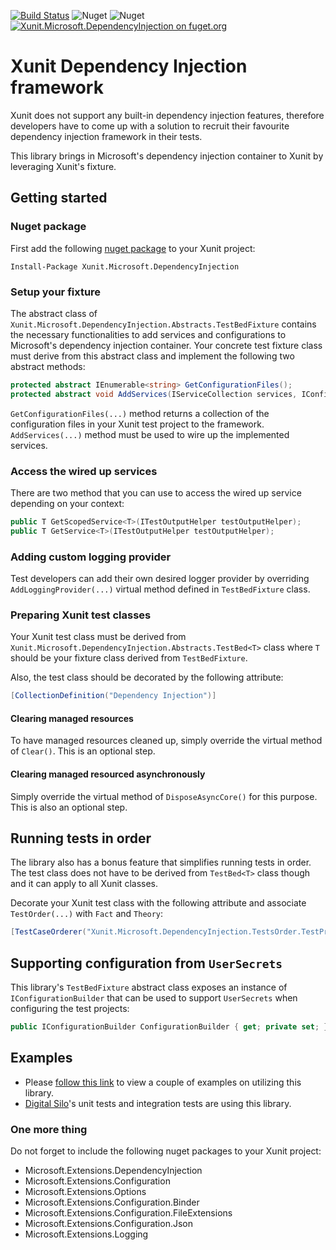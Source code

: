 [![Build Status](https://dev.azure.com/umplify/Grain/_apis/build/status/Xunit/xunit-dependency-injection-PR?branchName=refs%2Fpull%2F94%2Fmerge)](https://dev.azure.com/umplify/Grain/_build/latest?definitionId=18&branchName=refs%2Fpull%2F94%2Fmerge)
![Nuget](https://img.shields.io/nuget/v/Xunit.Microsoft.DependencyInjection)
![Nuget](https://img.shields.io/nuget/dt/Xunit.Microsoft.DependencyInjection)
[![Xunit.Microsoft.DependencyInjection on fuget.org](https://www.fuget.org/packages/Xunit.Microsoft.DependencyInjection/badge.svg)](https://www.fuget.org/packages/Xunit.Microsoft.DependencyInjection)

# Xunit Dependency Injection framework

Xunit does not support any built-in dependency injection features, therefore developers have to come up with a solution to recruit their favourite dependency injection framework in their tests.

This library brings in Microsoft's dependency injection container to Xunit by leveraging Xunit's fixture.

## Getting started

### Nuget package
First add the following [nuget package](https://www.nuget.org/packages/Xunit.Microsoft.DependencyInjection/) to your Xunit project:

```
Install-Package Xunit.Microsoft.DependencyInjection
```

### Setup your fixture

The abstract class of `Xunit.Microsoft.DependencyInjection.Abstracts.TestBedFixture` contains the necessary functionalities to add services and configurations to Microsoft's dependency injection container. Your concrete test fixture class must derive from this abstract class and implement the following two abstract methods:

```csharp
protected abstract IEnumerable<string> GetConfigurationFiles();
protected abstract void AddServices(IServiceCollection services, IConfiguration configuration);
```

`GetConfigurationFiles(...)` method returns a collection of the configuration files in your Xunit test project to the framework. `AddServices(...)` method must be used to wire up the implemented services.

### Access the wired up services
There are two method that you can use to access the wired up service depending on your context:

```csharp
public T GetScopedService<T>(ITestOutputHelper testOutputHelper);
public T GetService<T>(ITestOutputHelper testOutputHelper);
```

### Adding custom logging provider
Test developers can add their own desired logger provider by overriding ```AddLoggingProvider(...)``` virtual method defined in ```TestBedFixture``` class.

### Preparing Xunit test classes
Your Xunit test class must be derived from ```Xunit.Microsoft.DependencyInjection.Abstracts.TestBed<T>``` class where ```T``` should be your fixture class derived from ```TestBedFixture```.

Also, the test class should be decorated by the following attribute:

```csharp
[CollectionDefinition("Dependency Injection")]
```

#### Clearing managed resources

To have managed resources cleaned up, simply override the virtual method of `Clear()`. This is an optional step.

#### Clearing managed resourced asynchronously

Simply override the virtual method of `DisposeAsyncCore()` for this purpose. This is also an optional step.

## Running tests in order

The library also has a bonus feature that simplifies running tests in order. The test class does not have to be derived from ```TestBed<T>``` class though and it can apply to all Xunit classes.

Decorate your Xunit test class with the following attribute and associate ```TestOrder(...)``` with ```Fact``` and ```Theory```:

```csharp
[TestCaseOrderer("Xunit.Microsoft.DependencyInjection.TestsOrder.TestPriorityOrderer", "Xunit.Microsoft.DependencyInjection")]
```

## Supporting configuration from `UserSecrets`

This library's `TestBedFixture` abstract class exposes an instance of `IConfigurationBuilder` that can be used to support `UserSecrets` when configuring the test projects:

```csharp
public IConfigurationBuilder ConfigurationBuilder { get; private set; }
```

## Examples

* Please [follow this link](https://github.com/Umplify/xunit-dependency-injection/tree/main/examples/Xunit.Microsoft.DependencyInjection.ExampleTests) to view a couple of examples on utilizing this library.
* [Digital Silo](https://digitalsilo.io/)'s unit tests and integration tests are using this library.

### One more thing
Do not forget to include the following nuget packages to your Xunit project:

* Microsoft.Extensions.DependencyInjection
* Microsoft.Extensions.Configuration
* Microsoft.Extensions.Options
* Microsoft.Extensions.Configuration.Binder
* Microsoft.Extensions.Configuration.FileExtensions
* Microsoft.Extensions.Configuration.Json
* Microsoft.Extensions.Logging
